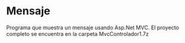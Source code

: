 # Mensaje
Programa que muestra un mensaje usando Asp.Net MVC.
El proyecto completo se encuentra en la carpeta MvcControlador1.7z
